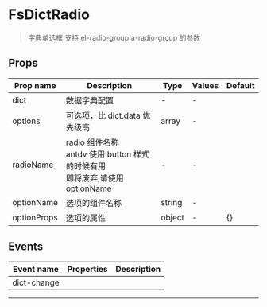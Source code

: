 # FsDictRadio

> 字典单选框
> 支持 el-radio-group|a-radio-group 的参数

## Props

| Prop name   | Description                                                                        | Type   | Values | Default |
| ----------- | ---------------------------------------------------------------------------------- | ------ | ------ | ------- |
| dict        | 数据字典配置                                                                       | -      | -      |         |
| options     | 可选项，比 dict.data 优先级高                                                      | array  | -      |         |
| radioName   | radio 组件名称<br/>antdv 使用 button 样式的时候有用<br/>即将废弃,请使用 optionName | -      | -      |         |
| optionName  | 选项的组件名称                                                                     | string | -      |         |
| optionProps | 选项的属性                                                                         | object | -      | {}      |

## Events

| Event name  | Properties | Description |
| ----------- | ---------- | ----------- |
| dict-change |            |

---
